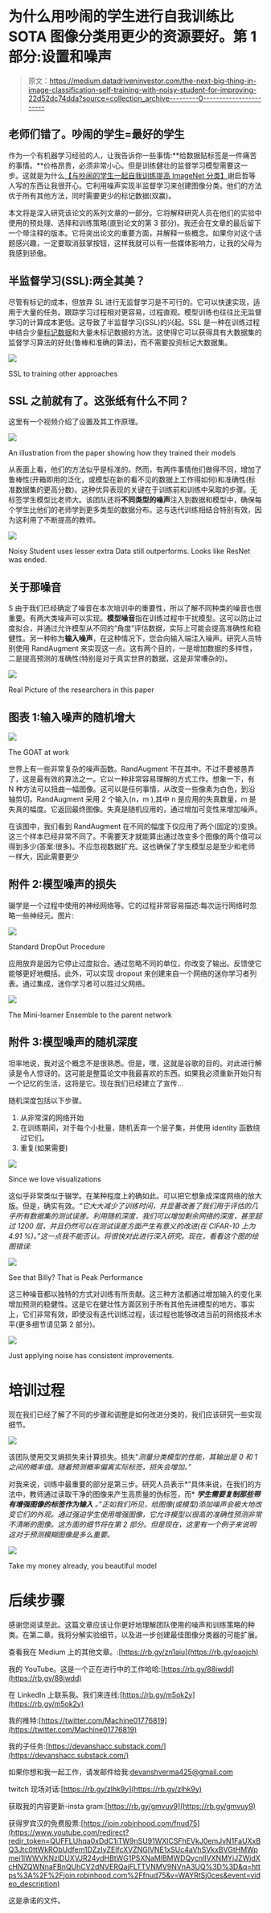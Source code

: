 # 为什么用吵闹的学生进行自我训练比 SOTA 图像分类用更少的资源要好。第 1 部分:设置和噪声

> 原文：<https://medium.datadriveninvestor.com/the-next-big-thing-in-image-classification-self-training-with-noisy-student-for-improving-22d52dc74dda?source=collection_archive---------0----------------------->

## 老师们错了。吵闹的学生=最好的学生

作为一个有机器学习经验的人，让我告诉你一些事情:**给数据贴标签是一件痛苦的事情。**价格昂贵，必须非常小心。但是训练健壮的监督学习模型需要这一步。这就是为什么[【与吵闹的学生一起自我训练提高 ImageNet 分类】](https://arxiv.org/abs/1911.04252)谢启哲等人写的东西让我很开心。它利用噪声实现半监督学习来创建图像分类。他们的方法优于所有其他方法，同时需要更少的标记数据(双赢)。

本文将是深入研究该论文的系列文章的一部分。它将解释研究人员在他们的实验中使用的预处理、选择和训练策略(直到论文的第 3 部分)。我还会在文章的最后留下一个带注释的版本。它将突出论文的重要方面，并解释一些概念。如果你对这个话题感兴趣，一定要取消鼓掌按钮，这样我就可以有一些媒体影响力，让我的父母为我感到骄傲。

## 半监督学习(SSL):两全其美？

尽管有标记的成本，但放弃 SL 进行无监督学习是不可行的。它可以快速实现，适用于大量的任务。跟踪学习过程相对更容易，过程直观。模型训练也往往比无监督学习的计算成本更低。这导致了半监督学习(SSL)的兴起。SSL 是一种在训练过程中结合少量[标记数据](https://en.wikipedia.org/wiki/Labeled_data)和大量未标记数据的方法。这使得它可以获得具有大数据集的监督学习算法的好处(鲁棒和准确的算法)，而不需要投资标记大数据集。

![](img/780e33a8a3dfedc7d5e496b753de8ef6.png)

SSL to training other approaches

## SSL 之前就有了。这张纸有什么不同？

这里有一个视频介绍了设置及其工作原理。

![](img/d197b3b48b52d8ceb29c5a88ca5f7543.png)

An illustration from the paper showing how they trained their models

从表面上看，他们的方法似乎是标准的。然而，有两件事情他们做得不同，增加了鲁棒性(开箱即用的泛化，或模型在新的看不见的数据上工作得如何)和准确性(标准数据集的更高分数)。这种优异表现的关键在于训练前和训练中采取的步骤。无标签学生模型比老师大。该团队还将**不同类型的噪声**注入到数据和模型中，确保每个学生比他们的老师学到更多类型的数据分布。这与迭代训练相结合特别有效，因为这利用了不断提高的教师。

![](img/8b3fddbc28ac0951ca1414434acf1dab.png)

Noisy Student uses lesser extra Data still outperforms. Looks like ResNet was ended.

## 关于那噪音

S 由于我们已经确定了噪音在本次培训中的重要性，所以了解不同种类的噪音也很重要。有两大类噪声可以实现。**模型噪音**指在训练过程中干扰模型。这可以防止过度拟合，并通过允许模型从不同的“角度”评估数据，实际上可能会提高准确性和稳健性。另一种称为**输入噪声**，在这种情况下，您会向输入端注入噪声。研究人员特别使用 RandAugment 来实现这一点。这有两个目的，一是增加数据的多样性，二是提高预测的准确性(特别是对于真实世界的数据，这是非常嘈杂的)。

![](img/9b2038f651ceda1324d257167c2fc765.png)

Real Picture of the researchers in this paper

## 图表 1:输入噪声的随机增大

![](img/62a89f01f50e3001f42b66973ab2eccb.png)

The GOAT at work

世界上有一些非常复杂的噪声函数。RandAugment 不在其中。不过不要被愚弄了，这是最有效的算法之一。它以一种非常容易理解的方式工作。想象一下，有 N 种方法可以扭曲一幅图像。这可以是任何事情，从改变一些像素为白色，到沿轴剪切。RandAugment 采用 2 个输入(n，m ),其中 n 是应用的失真数量，m 是失真的幅度。它返回最终图像。失真是随机应用的，通过增加可变性来增加噪声。

在该图中，我们看到 RandAugment 在不同的幅度下仅应用了两个(固定的)变换。这三个样本已经非常不同了。不需要天才就能算出通过改变多个图像的两个值可以得到多少(答案:很多)。不应忽视数据扩充。这也确保了学生模型总是至少和老师一样大，因此需要更少

## 附件 2:模型噪声的损失

辍学是一个过程中使用的神经网络等。它的过程非常容易描述:每次运行网络时忽略一些神经元。图片:

![](img/271f29855451434f956c71d7870a3a4c.png)

Standard DropOut Procedure

应用放弃是因为它停止过度拟合。通过忽略不同的单位，你改变了输出。反馈使它能够更好地概括。此外，可以实现 dropout 来创建来自一个网络的迷你学习者列表。通过集成，迷你学习者可以胜过父网络。

![](img/1bb41fbada73c5e0beb13774efa075b6.png)

The Mini-learner Ensemble to the parent network

## 附件 3:模型噪声的随机深度

坦率地说，我对这个概念不是很熟悉。但是，嘿，这就是谷歌的目的。对此进行解读是令人惊讶的。这可能是整篇论文中我最喜欢的东西。如果我必须重新开始只有一个记忆的生活，这将是它。现在我们已经建立了宣传…

随机深度包括以下步骤。

1.  从非常深的网络开始
2.  在训练期间，对于每个小批量，随机丢弃一个层子集，并使用 identity 函数绕过它们。
3.  重复(如果需要)

![](img/704399f89e75a37749754f5f2b812d31.png)

Since we love visualizations

这似乎非常类似于辍学。在某种程度上的确如此。可以把它想象成深度网络的放大版。但是，确实有效。*“它大大减少了训练时间，并显著改善了我们用于评估的几乎所有数据集的测试误差。利用随机深度，我们可以增加剩余网络的深度，甚至超过 1200 层，并且仍然可以在测试误差方面产生有意义的改进(在 CIFAR-10 上为 4.91 %)。”这一点我不能否认。将很快对此进行深入研究。现在，看看这个图的绘图错误:*

![](img/7d393be7abff86461ae5efbb8631a4dc.png)

See that Billy? That is Peak Performance

这三种噪音都以独特的方式对训练有所贡献。这三种方法都通过增加输入的变化来增加预测的稳健性。这是它在健壮性方面区别于所有其他先进模型的地方。事实上，它们非常有效，即使没有迭代训练过程，该过程也能够改进当前的网络技术水平(更多细节请见第 2 部分)。

![](img/cce19a4f9a22f34b362f10c7b7b427d3.png)

Just applying noise has consistent improvements.

# 培训过程

现在我们已经了解了不同的步骤和调整是如何改进分类的，我们应该研究一些实现细节。

![](img/9c8d7f5d688a1e93c9d6b79f73a51750.png)

该团队使用交叉熵损失来计算损失。损失"*测量分类模型的性能，其输出是 0 和 1 之间的概率值。随着预测概率偏离实际标签，损失会增加。”*

对我来说，训练中最重要的部分是第三步。研究人员表示*“具体来说，在我们的方法中，教师通过读取干净的图像来产生高质量的伪标签，而* ***学生需要复制那些带有增强图像的标签作为输入*** *。”正如我们所见，给图像(或模型)添加噪声会极大地改变它们的外观。通过强迫学生使用增强图像，它允许模型以很高的准确性预测非常不清晰的图像。这方面的细节将在第 2 部分。但是现在，这里有一个例子来说明这对于预测模糊图像是多么重要。*

![](img/5e282ccfe17fea8cea5a41a9941e13c4.png)

Take my money already, you beautiful model

# 后续步骤

感谢您阅读至此。这篇文章应该让你更好地理解团队使用的噪声和训练策略的种类。在第二章。我将分解实验细节，以及进一步创建最佳图像分类器的可能扩展。

查看我在 Medium 上的其他文章。:[https://rb.gy/zn1aiu](https://rb.gy/oaojch)

我的 YouTube。这是一个正在进行中的工作哈哈:[https://rb.gy/88iwdd](https://rb.gy/88iwdd)

在 LinkedIn 上联系我。我们来连线:[https://rb.gy/m5ok2y](https://rb.gy/m5ok2y)

我的推特:[https://twitter.com/Machine01776819](https://twitter.com/Machine01776819)

我的子任务:[https://devanshacc.substack.com/](https://devanshacc.substack.com/)

如果你想和我一起工作，请发邮件给我:devanshverma425@gmail.com

twitch 现场对话:[https://rb.gy/zlhk9y](https://rb.gy/zlhk9y)

获取我的内容更新-insta gram:[https://rb.gy/gmvuy9](https://rb.gy/gmvuy9)

获得罗宾汉的免费股票:[https://join.robinhood.com/fnud75](https://www.youtube.com/redirect?redir_token=QUFFLUhqa0xDdC1jTW9nSU91WXlCSFhEVkJ0emJvN1FaUXxBQ3Jtc0ttWkRObUdfem1DZzIyZElfcXVZNGlVNE1xSUc4aVhSVkxBVGtHMWpmei1lWWVKNzlDUXVJR24ydHBtWG1PSXNaMlBMWDQycnlIVXNMYjJZWjdXcHNZQWNnaFBnQUhCV2dNVERQajFLTTVNMV9NVnA3UQ%3D%3D&q=https%3A%2F%2Fjoin.robinhood.com%2Ffnud75&v=WAYRtSj0ces&event=video_description)

这是承诺的文件。